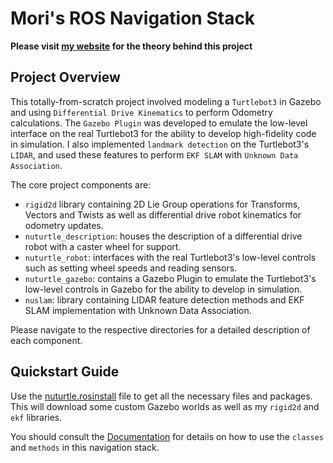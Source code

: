 # Mori's ROS Navigation Stack

**Please visit [my website](https://moribots.github.io/project/ekfslam) for the theory behind this project**

## Project Overview
This totally-from-scratch project involved modeling a `Turtlebot3` in Gazebo and using `Differential Drive Kinematics` to perform Odometry calculations. The `Gazebo Plugin` was developed to emulate the low-level interface on the real Turtlebot3 for the ability to develop high-fidelity code in simulation. I also implemented `landmark detection` on the Turtlebot3's `LIDAR`, and used these features to perform `EKF SLAM` with `Unknown Data Association`.

The core project components are:

* `rigid2d` library containing 2D Lie Group operations for Transforms, Vectors and Twists as well as differential drive robot kinematics for odometry updates.
* `nuturtle_description`: houses the description of a differential drive robot with a caster wheel for support.
* `nuturtle_robot`: interfaces with the real Turtlebot3's low-level controls such as setting wheel speeds and reading sensors.
* `nuturtle_gazebo`: contains a Gazebo Plugin to emulate the Turtlebot3's low-level controls in Gazebo for the ability to develop in simulation.
* `nuslam`: library containing LIDAR feature detection methods and EKF SLAM implementation with Unknown Data Association.

Please navigate to the respective directories for a detailed description of each component.

## Quickstart Guide

Use the [nuturtle.rosinstall](nuturtle.rosinstall) file to get all the necessary files and packages. This will download some custom Gazebo worlds as well as my `rigid2d` and `ekf` libraries.

You should consult the [Documentation](doc/html/index.html) for details on how to use the `classes` and `methods` in this navigation stack.